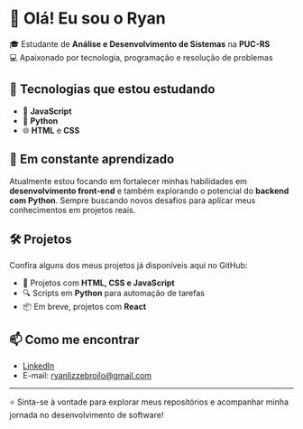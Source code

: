 # 👋 Olá! Eu sou o Ryan

🎓 Estudante de **Análise e Desenvolvimento de Sistemas** na **PUC-RS**  
💻 Apaixonado por tecnologia, programação e resolução de problemas

## 🚀 Tecnologias que estou estudando

- 📘 **JavaScript**
- 🐍 **Python** 
- 🌐 **HTML** e **CSS**

## 🧠 Em constante aprendizado

Atualmente estou focando em fortalecer minhas habilidades em **desenvolvimento front-end** e também explorando o potencial do **backend com Python**. Sempre buscando novos desafios para aplicar meus conhecimentos em projetos reais.

## 🛠️ Projetos

Confira alguns dos meus projetos já disponíveis aqui no GitHub:

- 💼 Projetos com **HTML, CSS e JavaScript**
- 🔍 Scripts em **Python** para automação de tarefas
- 📦 Em breve, projetos com **React**

## 📫 Como me encontrar

- [LinkedIn](https://www.linkedin.com/in/ryan-lizze-broilo-737102209)  
- E-mail: ryanlizzebroilo@gmail.com

---

⭐ Sinta-se à vontade para explorar meus repositórios e acompanhar minha jornada no desenvolvimento de software!
